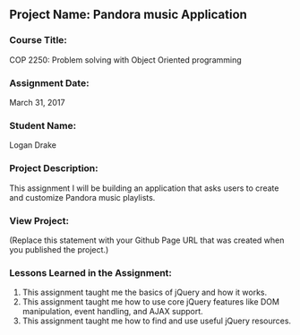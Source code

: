 ## Project Name:  Pandora music Application

### Course Title:
COP 2250: Problem solving with Object Oriented programming

### Assignment Date:  
March 31, 2017

### Student Name:  
Logan Drake

### Project Description:
This assignment I will be building an application that asks users to create and customize Pandora
music playlists. 

### View Project:
(Replace this statement with your Github Page URL that was created when you 
 published the project.)

### Lessons Learned in the Assignment:
1. This assignment taught me the basics of jQuery and how it works.
2. This assignment taught me how to use core jQuery features like DOM manipulation, event handling, and AJAX support.
3. This assignment taught me how to find and use useful jQuery resources. 
